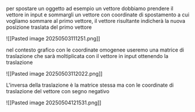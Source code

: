 per spostare un oggetto ad esempio un vettore dobbiamo prendere il vettore in input e sommargli un vettore con coordinate di spostamento a cui vogliamo sommare al primo vettore, il vettore risultante indicherà la nuova posizione traslata del primo vettore

![[Pasted image 20250503111251.png]]

nel contesto grafico con le coordinate omogenee useremo una matrice di traslazione che sarà moltiplicata con il vettore in input ottenendo la traslazione

![[Pasted image 20250503112022.png]]

L'inversa della traslazione è la matrice stessa ma con le coordinate di traslazione del vettore con segno negativo

![[Pasted image 20250504121531.png]]
